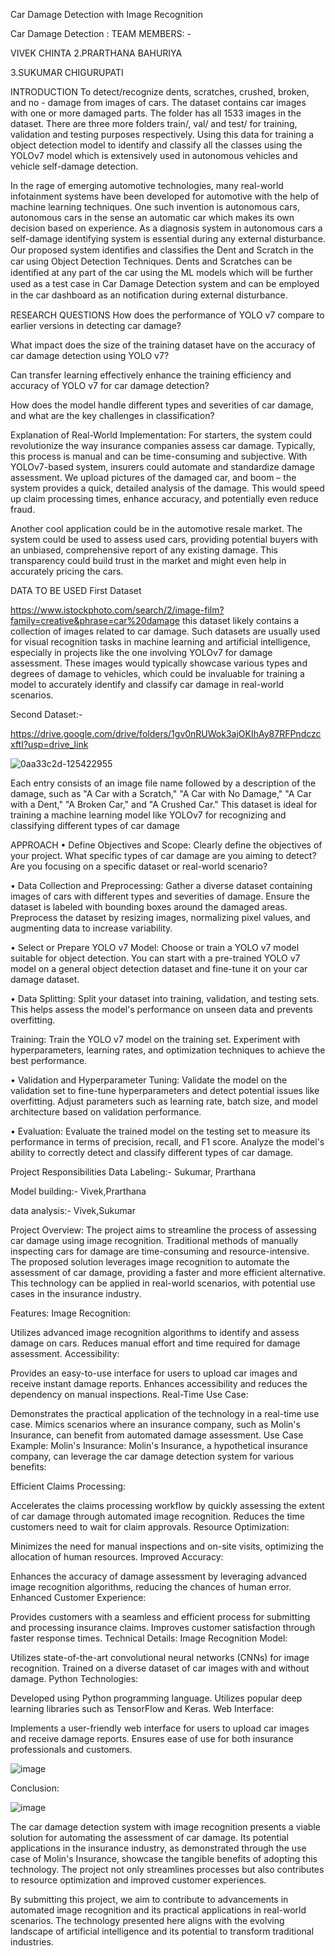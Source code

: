 Car Damage Detection with Image Recognition

Car Damage Detection :
TEAM MEMBERS: -

VIVEK CHINTA
2.PRARTHANA BAHURIYA

3.SUKUMAR CHIGURUPATI

INTRODUCTION
To detect/recognize dents, scratches, crushed, broken, and no - damage from images of cars. The dataset contains car images with one or more damaged parts. The folder has all 1533 images in the dataset. There are three more folders train/, val/ and test/ for training, validation and testing purposes respectively. Using this data for training a object detection model to identify and classify all the classes using the YOLOv7 model which is extensively used in autonomous vehicles and vehicle self-damage detection.

In the rage of emerging automotive technologies, many real-world infotainment systems have been developed for automotive with the help of machine learning techniques. One such invention is autonomous cars, autonomous cars in the sense an automatic car which makes its own decision based on experience. As a diagnosis system in autonomous cars a self-damage identifying system is essential during any external disturbance. Our proposed system identiﬁes and classiﬁes the Dent and Scratch in the car using Object Detection Techniques. Dents and Scratches can be identiﬁed at any part of the car using the ML models which will be further used as a test case in Car Damage Detection system and can be employed in the car dashboard as an notiﬁcation during external disturbance.

RESEARCH QUESTIONS
How does the performance of YOLO v7 compare to earlier versions in detecting car damage?

What impact does the size of the training dataset have on the accuracy of car damage detection using YOLO v7?

Can transfer learning effectively enhance the training efficiency and accuracy of YOLO v7 for car damage detection?

How does the model handle different types and severities of car damage, and what are the key challenges in classification?

Explanation of Real-World Implementation:
For starters, the system could revolutionize the way insurance companies assess car damage. Typically, this process is manual and can be time-consuming and subjective. With YOLOv7-based system, insurers could automate and standardize damage assessment. We upload pictures of the damaged car, and boom – the system provides a quick, detailed analysis of the damage. This would speed up claim processing times, enhance accuracy, and potentially even reduce fraud.

Another cool application could be in the automotive resale market. The system could be used to assess used cars, providing potential buyers with an unbiased, comprehensive report of any existing damage. This transparency could build trust in the market and might even help in accurately pricing the cars.

DATA TO BE USED
First Dataset

https://www.istockphoto.com/search/2/image-film?family=creative&phrase=car%20damage this dataset likely contains a collection of images related to car damage. Such datasets are usually used for visual recognition tasks in machine learning and artificial intelligence, especially in projects like the one involving YOLOv7 for damage assessment. These images would typically showcase various types and degrees of damage to vehicles, which could be invaluable for training a model to accurately identify and classify car damage in real-world scenarios.

Second Dataset:-

https://drive.google.com/drive/folders/1gv0nRUWok3ajOKIhAy87RFPndczcxftI?usp=drive_link

![0aa33c2d-125422955](https://github.com/vivekuk/Car_Damage_Detection/assets/60242797/a35aa295-661c-4fa8-8f3b-37f2e5e9a196)

 
Each entry consists of an image file name followed by a description of the damage, such as "A Car with a Scratch," "A Car with No Damage," "A Car with a Dent," "A Broken Car," and "A Crushed Car." This dataset is ideal for training a machine learning model like YOLOv7 for recognizing and classifying different types of car damage

APPROACH
•	Define Objectives and Scope:
Clearly define the objectives of your project. What specific types of car damage are you aiming to detect? Are you focusing on a specific dataset or real-world scenario?

•	Data Collection and Preprocessing:
Gather a diverse dataset containing images of cars with different types and severities of damage. Ensure the dataset is labeled with bounding boxes around the damaged areas. Preprocess the dataset by resizing images, normalizing pixel values, and augmenting data to increase variability.

•	Select or Prepare YOLO v7 Model:
Choose or train a YOLO v7 model suitable for object detection. You can start with a pre-trained YOLO v7 model on a general object detection dataset and fine-tune it on your car damage dataset.

•	Data Splitting:
Split your dataset into training, validation, and testing sets. This helps assess the model's performance on unseen data and prevents overfitting.

Training:
Train the YOLO v7 model on the training set. Experiment with hyperparameters, learning rates, and optimization techniques to achieve the best performance.

•	Validation and Hyperparameter Tuning:
Validate the model on the validation set to fine-tune hyperparameters and detect potential issues like overfitting. Adjust parameters such as learning rate, batch size, and model architecture based on validation performance.

•	Evaluation:
Evaluate the trained model on the testing set to measure its performance in terms of precision, recall, and F1 score. Analyze the model's ability to correctly detect and classify different types of car damage.

Project Responsibilities
Data Labeling:- Sukumar, Prarthana

Model building:- Vivek,Prarthana

data analysis:- Vivek,Sukumar



Project Overview:
The project aims to streamline the process of assessing car damage using image recognition. Traditional methods of manually inspecting cars for damage are time-consuming and resource-intensive. The proposed solution leverages image recognition to automate the assessment of car damage, providing a faster and more efficient alternative. This technology can be applied in real-world scenarios, with potential use cases in the insurance industry.

Features:
Image Recognition:

Utilizes advanced image recognition algorithms to identify and assess damage on cars.
Reduces manual effort and time required for damage assessment.
Accessibility:

Provides an easy-to-use interface for users to upload car images and receive instant damage reports.
Enhances accessibility and reduces the dependency on manual inspections.
Real-Time Use Case:

Demonstrates the practical application of the technology in a real-time use case.
Mimics scenarios where an insurance company, such as Molin's Insurance, can benefit from automated damage assessment.
Use Case Example:
Molin's Insurance:
Molin's Insurance, a hypothetical insurance company, can leverage the car damage detection system for various benefits:

Efficient Claims Processing:

Accelerates the claims processing workflow by quickly assessing the extent of car damage through automated image recognition.
Reduces the time customers need to wait for claim approvals.
Resource Optimization:

Minimizes the need for manual inspections and on-site visits, optimizing the allocation of human resources.
Improved Accuracy:

Enhances the accuracy of damage assessment by leveraging advanced image recognition algorithms, reducing the chances of human error.
Enhanced Customer Experience:

Provides customers with a seamless and efficient process for submitting and processing insurance claims.
Improves customer satisfaction through faster response times.
Technical Details:
Image Recognition Model:

Utilizes state-of-the-art convolutional neural networks (CNNs) for image recognition.
Trained on a diverse dataset of car images with and without damage.
Python Technologies:

Developed using Python programming language.
Utilizes popular deep learning libraries such as TensorFlow and Keras.
Web Interface:

Implements a user-friendly web interface for users to upload car images and receive damage reports.
Ensures ease of use for both insurance professionals and customers.

![image](https://github.com/vivekuk/Car_Damage_Detection/assets/60242797/284e159d-6083-4940-b1e8-021c00687d7f)

Conclusion:

![image](https://github.com/vivekuk/Car_Damage_Detection/assets/60242797/97b30705-2d52-44ef-8c29-e01b473e189f)

The car damage detection system with image recognition presents a viable solution for automating the assessment of car damage. Its potential applications in the insurance industry, as demonstrated through the use case of Molin's Insurance, showcase the tangible benefits of adopting this technology. The project not only streamlines processes but also contributes to resource optimization and improved customer experiences.

By submitting this project, we aim to contribute to advancements in automated image recognition and its practical applications in real-world scenarios. The technology presented here aligns with the evolving landscape of artificial intelligence and its potential to transform traditional industries.
